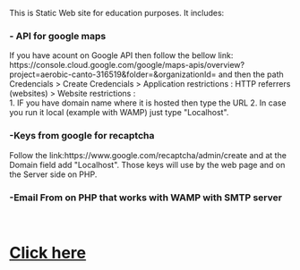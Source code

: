 This is Static Web site for education purposes. It includes:
<h3>- API for google maps</h3> 
If you have acount on Google API then follow the bellow link:
https://console.cloud.google.com/google/maps-apis/overview?project=aerobic-canto-316519&folder=&organizationId=  and then the path 
Credencials > Create Credencials > Application restrictions : HTTP referrers (websites) > Website restrictions :<br>
1. IF you have domain name where it is hosted then type the URL 
2. In case you run it local (example with WAMP) just type "Localhost".


<h3>-Keys from google for recaptcha</h3>
Follow the link:https://www.google.com/recaptcha/admin/create and at the Domain field add "Localhost". Those keys will use by the web page and on the Server side on PHP.  

<h3>-Email From on PHP that works with WAMP with SMTP server</h3>

<br>
<h1><a href="https://kara710.github.io">Click here</a><h1>
